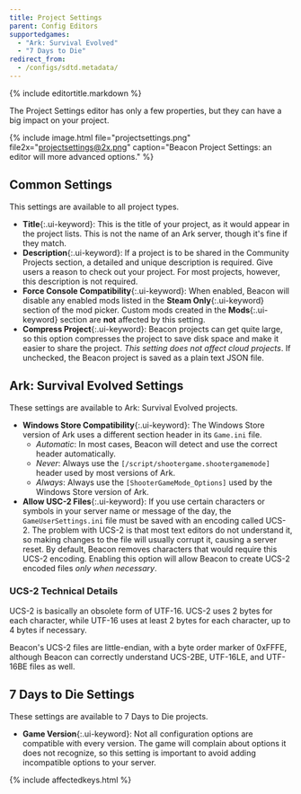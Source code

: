 ```yaml
---
title: Project Settings
parent: Config Editors
supportedgames:
  - "Ark: Survival Evolved"
  - "7 Days to Die"
redirect_from:
  - /configs/sdtd.metadata/
---
```

{% include editortitle.markdown %}

The Project Settings editor has only a few properties, but they can have a big impact on your project.

{% include image.html file="projectsettings.png" file2x="projectsettings@2x.png" caption="Beacon Project Settings: an editor will more advanced options." %}

## Common Settings
This settings are available to all project types.

- **Title**{:.ui-keyword}: This is the title of your project, as it would appear in the project lists. This is not the name of an Ark server, though it's fine if they match.
- **Description**{:.ui-keyword}: If a project is to be shared in the Community Projects section, a detailed and unique description is required. Give users a reason to check out your project. For most projects, however, this description is not required.
- **Force Console Compatibility**{:.ui-keyword}: When enabled, Beacon will disable any enabled mods listed in the **Steam Only**{:.ui-keyword} section of the mod picker. Custom mods created in the **Mods**{:.ui-keyword} section are **not** affected by this setting.
- **Compress Project**{:.ui-keyword}: Beacon projects can get quite large, so this option compresses the project to save disk space and make it easier to share the project. *This setting does not affect cloud projects*. If unchecked, the Beacon project is saved as a plain text JSON file.

## Ark: Survival Evolved Settings
These settings are available to Ark: Survival Evolved projects.

- **Windows Store Compatibility**{:.ui-keyword}: The Windows Store version of Ark uses a different section header in its `Game.ini` file.
    - *Automatic*: In most cases, Beacon will detect and use the correct header automatically.
    - *Never*: Always use the `[/script/shootergame.shootergamemode]` header used by most versions of Ark.
    - *Always*: Always use the `[ShooterGameMode_Options]` used by the Windows Store version of Ark.
- **Allow USC-2 Files**{:.ui-keyword}: If you use certain characters or symbols in your server name or message of the day, the `GameUserSettings.ini` file must be saved with an encoding called UCS-2. The problem with UCS-2 is that most text editors do not understand it, so making changes to the file will usually corrupt it, causing a server reset. By default, Beacon removes characters that would require this UCS-2 encoding. Enabling this option will allow Beacon to create UCS-2 encoded files *only when necessary*.

### UCS-2 Technical Details

UCS-2 is basically an obsolete form of UTF-16. UCS-2 uses 2 bytes for each character, while UTF-16 uses at least 2 bytes for each character, up to 4 bytes if necessary.

Beacon's UCS-2 files are little-endian, with a byte order marker of 0xFFFE, although Beacon can correctly understand UCS-2BE, UTF-16LE, and UTF-16BE files as well.

## 7 Days to Die Settings
These settings are available to 7 Days to Die projects.

- **Game Version**{:.ui-keyword}: Not all configuration options are compatible with every version. The game will complain about options it does not recognize, so this setting is important to avoid adding incompatible options to your server.

{% include affectedkeys.html %}